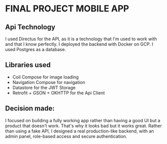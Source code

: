 # FINAL PROJECT MOBILE APP

## Api Technology

I used Directus for the API, as it is a technology that I'm used to work with and that I know perfectly. I deployed the backend with Docker on GCP. I used Postgres as a database.

## Libraries used

- Coil Compose for image loading
- Navigation Compose for navigation
- Datastore for the JWT Storage
- Retrofit + GSON + OKHTTP for the Api Client

## Decision made:
I focused on building a fully working app rather than having a good UI but a product that doesn't work.
That's why it looks bad but it works great. Rather than using a fake API, I designed a real production-like backend,
with an admin panel, role-based access and secure authentication.